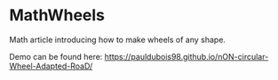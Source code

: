 # MathWheels
Math article introducing how to make wheels of any shape.

Demo can be found here: https://pauldubois98.github.io/nON-circular-Wheel-Adapted-RoaD/
